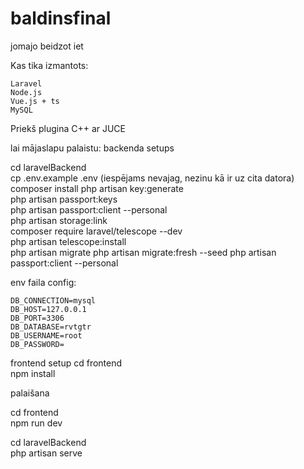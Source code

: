 # baldinsfinal
jomajo beidzot iet

Kas tika izmantots:

    Laravel
    Node.js
    Vue.js + ts
    MySQL

Priekš plugina 
 C++ ar JUCE


lai mājaslapu palaistu:
backenda setups
 
cd laravelBackend    
cp .env.example .env (iespējams nevajag, nezinu kā ir uz cita datora)
composer install
php artisan key:generate   
php artisan passport:keys    
php artisan passport:client --personal    
php artisan storage:link              
composer require laravel/telescope --dev     
php artisan telescope:install     
php artisan migrate
php artisan migrate:fresh --seed
php artisan passport:client --personal

env faila config:
```
DB_CONNECTION=mysql
DB_HOST=127.0.0.1
DB_PORT=3306
DB_DATABASE=rvtgtr
DB_USERNAME=root
DB_PASSWORD=
```
frontend setup
cd frontend        
npm install

palaišana

cd frontend    
npm run dev

cd laravelBackend    
php artisan serve

